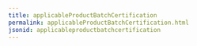 ```yaml
---
title: applicableProductBatchCertification
permalink: applicableProductBatchCertification.html
jsonid: applicableproductbatchcertification
---
```


